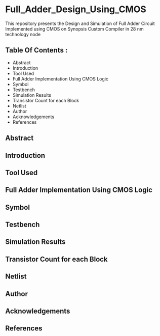 # Full_Adder_Design_Using_CMOS
This repository presents the Design and Simulation of Full Adder Circuit Implemented using CMOS on Synopsis Custom Compiler in 28 nm technology node

## Table Of Contents :

* Abstract
* Introduction
* Tool Used
* Full Adder Implementation Using CMOS Logic
* Symbol
* Testbench
* Simulation Results
* Transistor Count for each Block
* Netlist
* Author
* Acknowledgements
* References

## Abstract
## Introduction
## Tool Used
## Full Adder Implementation Using CMOS Logic
## Symbol
## Testbench
## Simulation Results
## Transistor Count for each Block
## Netlist
## Author
## Acknowledgements
## References

